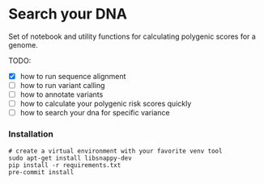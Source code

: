 # Search your DNA

Set of notebook and utility functions for calculating polygenic scores for a genome.

TODO:

* [X] how to run sequence alignment
* [ ] how to run variant calling
* [ ] how to annotate variants
* [ ] how to calculate your polygenic risk scores quickly
* [ ] how to search your dna for specific variance

### Installation

```
# create a virtual environment with your favorite venv tool
sudo apt-get install libsnappy-dev
pip install -r requirements.txt
pre-commit install
```

